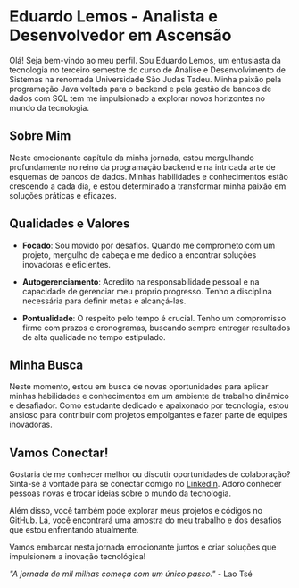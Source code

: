 

# Eduardo Lemos - Analista e Desenvolvedor em Ascensão

Olá! Seja bem-vindo ao meu perfil. Sou Eduardo Lemos, um entusiasta da tecnologia no terceiro semestre do curso de Análise e Desenvolvimento de Sistemas na renomada Universidade São Judas Tadeu. Minha paixão pela programação Java voltada para o backend e pela gestão de bancos de dados com SQL tem me impulsionado a explorar novos horizontes no mundo da tecnologia.

## Sobre Mim

Neste emocionante capítulo da minha jornada, estou mergulhando profundamente no reino da programação backend e na intricada arte de esquemas de bancos de dados. Minhas habilidades e conhecimentos estão crescendo a cada dia, e estou determinado a transformar minha paixão em soluções práticas e eficazes.

## Qualidades e Valores

- **Focado**: Sou movido por desafios. Quando me comprometo com um projeto, mergulho de cabeça e me dedico a encontrar soluções inovadoras e eficientes.

- **Autogerenciamento**: Acredito na responsabilidade pessoal e na capacidade de gerenciar meu próprio progresso. Tenho a disciplina necessária para definir metas e alcançá-las.

- **Pontualidade**: O respeito pelo tempo é crucial. Tenho um compromisso firme com prazos e cronogramas, buscando sempre entregar resultados de alta qualidade no tempo estipulado.

## Minha Busca

Neste momento, estou em busca de novas oportunidades para aplicar minhas habilidades e conhecimentos em um ambiente de trabalho dinâmico e desafiador. Como estudante dedicado e apaixonado por tecnologia, estou ansioso para contribuir com projetos empolgantes e fazer parte de equipes inovadoras.

## Vamos Conectar!

Gostaria de me conhecer melhor ou discutir oportunidades de colaboração? Sinta-se à vontade para se conectar comigo no [LinkedIn](https://www.linkedin.com/in/eduardo-lemos-a43824148/). Adoro conhecer pessoas novas e trocar ideias sobre o mundo da tecnologia.

Além disso, você também pode explorar meus projetos e códigos no [GitHub](https://github.com/eddulemod). Lá, você encontrará uma amostra do meu trabalho e dos desafios que estou enfrentando atualmente.

Vamos embarcar nesta jornada emocionante juntos e criar soluções que impulsionem a inovação tecnológica!

*"A jornada de mil milhas começa com um único passo."* - Lao Tsé
